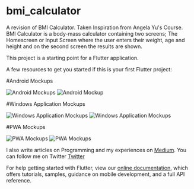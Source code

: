 # bmi_calculator


A revision of BMI Calculator. Taken Inspiration from Angela Yu's Course. BMI Calculator is a body-mass calculator containing two screens; The Homescreen or Input Screen where the user enters their weight, age and height and on the second screen the results are shown.


This project is a starting point for a Flutter application.

A few resources to get you started if this is your first Flutter project:

#Android Mockups

![Android Mockups](https://github.com/iizmotabar/bmiCalculatorRevisit/blob/main/ProjectMocks/Android/Android%20HomeScreen.png) ![Android Mockup](https://github.com/iizmotabar/bmiCalculatorRevisit/blob/main/ProjectMocks/Android/Android%20ResultsScreen.png)


#Windows Application Mockups

![Windows Application Mockups](https://github.com/iizmotabar/bmiCalculatorRevisit/blob/main/ProjectMocks/WIndows/Windows%20HomeScreen.png)
![Windows Application Mockups](https://github.com/iizmotabar/bmiCalculatorRevisit/blob/main/ProjectMocks/WIndows/Windows%20ResultsScreen.png)

#PWA Mockups

![PWA Mockups](https://github.com/iizmotabar/bmiCalculatorRevisit/blob/main/ProjectMocks/Chrome/PWA%20HomeScreen.png)
![PWA Mockups](https://github.com/iizmotabar/bmiCalculatorRevisit/blob/main/ProjectMocks/Chrome/PWA%20ResultsScreen.png)


I also write articles on Programming and my experiences on [Medium](iizmotabar.medium.com).
You can follow me on Twitter [Twitter](twitter.com/iizmotabar)



For help getting started with Flutter, view our
[online documentation](https://flutter.dev/docs), which offers tutorials,
samples, guidance on mobile development, and a full API reference.
